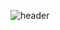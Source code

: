 ![header](https://capsule-render.vercel.app/api?type=rect&color=gradient&text=%20WoorimLee%20%20&height=200&fontSize=100)

